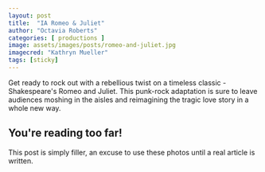 ```yaml
---
layout: post
title:  "IA Romeo & Juliet"
author: "Octavia Roberts"
categories: [ productions ]
image: assets/images/posts/romeo-and-juliet.jpg
imagecred: "Kathryn Mueller"
tags: [sticky]
---
```


Get ready to rock out with a rebellious twist on a timeless classic - Shakespeare's Romeo and Juliet. This punk-rock adaptation is sure to leave audiences moshing in the aisles and reimagining the tragic love story in a whole new way.

## You're reading too far!

This post is simply filler, an excuse to use these photos until a real article is written.